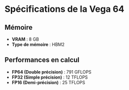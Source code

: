 # Spécifications de la Vega 64

## Mémoire
- **VRAM** : 8 GB
- **Type de mémoire** : HBM2

## Performances en calcul
- **FP64 (Double précision)** : 791 GFLOPS
- **FP32 (Simple précision)** : 12 TFLOPS
- **FP16 (Demi-précision)** : 25 TFLOPS
